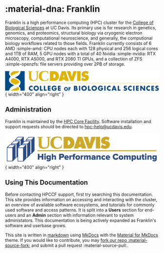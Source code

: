 # :material-dna: Franklin

Franklin is a high performance computing (HPC) cluster for the [College of Biological Sciences](https://biology.ucdavis.edu/) at UC Davis.
Its primary use is for research in genetics, genomics, and proteomics, structural biology via cryogenic electron microscopy, computational neuroscience, and generally, the computional biology workflows related to those fields.
Franklin currently consists of 6 AMD :simple-amd: CPU nodes each with 128 physical and 256 logical cores and 1TB of RAM,
5 GPU nodes with a total of 40 Nvidia :simple-nvidia: RTX A4000, RTX A5000, and RTX 2080 TI GPUs, and a collection
of ZFS :simple-openzfs: file servers providing over 2PB of storage.



![CBS unit signature](assets/CBS-unit-signature.png){ width="400" align="right" }

## Administration

Franklin is maintained by the [HPC Core Facility](https://hpc.ucdavis.edu/about).
Software installation and support requests should be directed to [hpc-help@ucdavis.edu](mailto:hpc-help@ucdavis.edu).



![HPC unit signature](assets/HPC-unit-signature.png){ width="400" align="right" }

## Using This Documentation

Before contacting HPCCF support, first try searching this documentation.
This site provides information on accessing and interacting with the cluster,
an overview of available software ecosystems, and tutorials for commonly used software and access patterns.
It is split into a **Users** section for end-users and an **Admin** section with information relevant to system
administators.
This documentation is being actively expanded as Franklin's software and userbase grows.

This site is written in [markdown](https://daringfireball.net/projects/markdown/) using [MkDocs](mkdocs.org) with the [Material for MkDocs](https://squidfunk.github.io/mkdocs-material/) theme.
If you would like to contribute, you may [fork our repo :material-source-fork:](https://github.com/ucdavis/HPCCF-franklin-docs/fork) and submit a pull request :material-source-pull:.